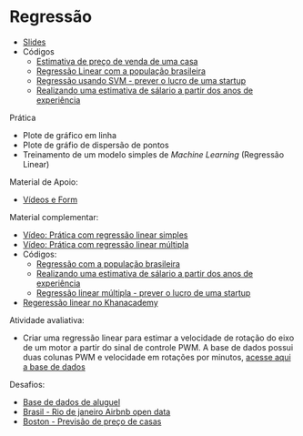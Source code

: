 # Regressão
* [Slides](https://docs.google.com/presentation/d/1iELBYui_t5S_FNhsOZkqm_a1xvHtOW17QbGeLYWAr-s/edit?usp=sharing)
* Códigos
  * [Estimativa de preço de venda de uma casa](https://colab.research.google.com/drive/1R2TDOdRsmfNPnLYP4Nkag8FHE3sbpD5n?usp=sharing)
  * [Regressão Linear com a população brasileira](https://colab.research.google.com/drive/1wozRns2hwNmF2bHJu4S38z-gzNCrjXb_?usp=sharing)    
  * [Regressão usando SVM - prever o lucro de uma startup](https://colab.research.google.com/drive/13ucrTNkmJIH-XxXQiMS5q6ZTxBC1j6R0?usp=sharing)
  * [Realizando uma estimativa de sálario a partir dos anos de experiência](https://colab.research.google.com/drive/1cnvCdgxz0eHWzSSjKrMPD1LLj5VE21rv?usp=sharing) 

Prática
* Plote de gráfico em linha 
* Plote de gráfio de dispersão de pontos 
* Treinamento de um modelo simples de _Machine Learning_ (Regressão Linear) 

Material de Apoio:
* [Vídeos e Form](https://docs.google.com/forms/d/e/1FAIpQLSeyZ-kUCvbkStaiMOCbs9FYInwPhQX96IMqiTo2kQ7cJLZyCw/viewform?usp=sf_link)

Material complementar:
* [Vídeo: Prática com regressão linear simples](https://youtu.be/WTIOoHNFsGQ)
* [Vídeo: Prática com regressão linear múltipla](https://youtu.be/U9xhYLWhwpc) 
* Códigos: 
  * [Regressão com a população brasileira](https://colab.research.google.com/drive/1dCF8pGdv6N4-C09oP7cJbuSYvTK5zhKj?usp=sharing)
  * [Realizando uma estimativa de sálario a partir dos anos de experiência](https://colab.research.google.com/drive/1cnvCdgxz0eHWzSSjKrMPD1LLj5VE21rv?usp=sharing) 
  * [Regressão linear múltipla - prever o lucro de uma startup](https://colab.research.google.com/drive/13ucrTNkmJIH-XxXQiMS5q6ZTxBC1j6R0?usp=sharing)
* [Regeressão linear no Khanacademy](https://pt.khanacademy.org/math/statistics-probability/advanced-regression-inference-transforming)

Atividade avaliativa:
* Criar uma regressão linear para estimar a velocidade de rotação do eixo de um motor a partir do sinal de controle PWM. A base de dados possui duas colunas PWM e velocidade em rotações por minutos, [acesse aqui a base de dados](https://raw.githubusercontent.com/ect-comp/ml/refs/heads/master/dados/PWMxVelocidade.csv)
 
Desafios: 
* [Base de dados de aluguel](https://colab.research.google.com/drive/1N2tsSSG18GhNsSxHKfE61WAGzZaf9Mww?usp=sharing)
* [Brasil - Rio de janeiro Airbnb open data](https://www.kaggle.com/datasets/allanbruno/airbnb-rio-de-janeiro?select=abril2018.csv)
* [Boston - Previsão de preço de casas](https://colab.research.google.com/drive/1cY0xY7G8hh6OLBndI7_M5i48ZBqdSBA7?usp=sharing)


